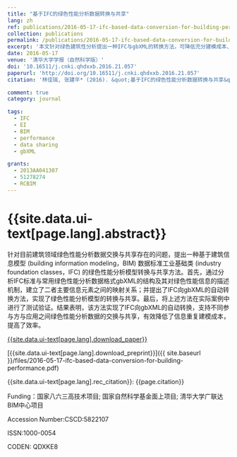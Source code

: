 ```yaml
---
title: "基于IFC的绿色性能分析数据转换与共享"
lang: zh
ref: publications/2016-05-17-ifc-based-data-conversion-for-building-performance
collection: publications
permalink: /publications/2016-05-17-ifc-based-data-conversion-for-building-performance
excerpt: '本文针对绿色建筑性分析提出一种IFC与gbXML的转换方法，可降低充分建模成本、提高效率'
date: 2016-05-17
venue: '清华大学学报（自然科学版）'
doi: '10.16511/j.cnki.qhdxxb.2016.21.057'
paperurl: 'http://doi.org/10.16511/j.cnki.qhdxxb.2016.21.057'
citation: '林佳瑞, 张建平* (2016). &quot;基于IFC的绿色性能分析数据转换与共享&quot; <i>清华大学学报（自然科学版）</i>. 56(9): 997-1002. doi: 10.16511/j.cnki.qhdxxb.2016.21.057'

comment: true
category: journal

tags: 
  - IFC
  - EI
  - BIM
  - performance
  - data sharing
  - gbXML

grants:
  - 2013AA041307
  - 51278274
  - RCBIM
---
```



{{site.data.ui-text[page.lang].abstract}}
====

针对目前建筑领域绿色性能分析数据交换与共享存在的问题，提出一种基于建筑信息模型 (building information modeling，BIM) 数据标准工业基础类 (industry foundation classes，IFC) 的绿色性能分析模型转换与共享方法。首先，通过分析IFC标准与常用绿色性能分析数据格式gbXML的结构及其对绿色性能信息的描述机制，建立了二者主要信息元素之间的映射关系；并提出了IFC向gbXML的自动转换方法，实现了绿色性能分析模型的转换与共享。最后，将上述方法在实际案例中进行了测试验证。结果表明，该方法实现了IFC向gbXML的自动转换，支持不同参与方与应用之间绿色性能分析数据的交换与共享，有效降低了信息重复建模成本，提高了效率。

[{{site.data.ui-text[page.lang].download_paper}}](http://doi.org/10.16511/j.cnki.qhdxxb.2016.21.057)

[{{site.data.ui-text[page.lang].download_preprint}}]({{ site.baseurl }}/files/2016-05-17-ifc-based-data-conversion-for-building-performance.pdf)

{{site.data.ui-text[page.lang].rec_citation}}: {{page.citation}}

Funding：国家八六三高技术项目; 国家自然科学基金面上项目; 清华大学广联达BIM中心项目

Accession Number:CSCD:5822107

ISSN:1000-0054

CODEN: QDXKE8